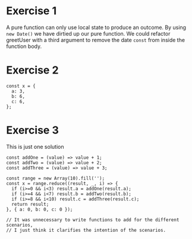 # Exercise 1
A pure function can only use local state to produce an outcome. By using `new Date()` we have dirtied up our pure function.
We could refactor greetUser with a third argument to remove the date `const` from inside the function body.

# Exercise 2
```
const x = {
  a: 3,
  b: 6,
  c: 6,
};
```

# Exercise 3
This is just one solution
```
const addOne = (value) => value + 1;
const addTwo = (value) => value + 2;
const addThree = (value) => value + 3;

const range = new Array(10).fill('');
const x = range.reduce((result, _, i) => {
  if (i>=0 && i<3) result.a = addOne(result.a);
  if (i>=4 && i<7) result.b = addTwo(result.b);
  if (i>=8 && i<10) result.c = addThree(result.c);
  return result;
}, { a: 0, b: 0, c: 0 });

// It was unnecessary to write functions to add for the different scenarios,
// I just think it clarifies the intention of the scenarios.
```
